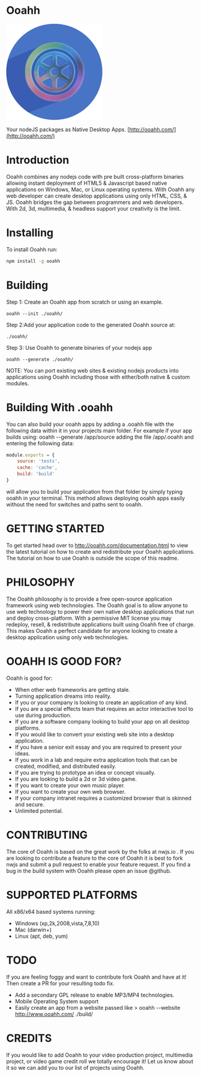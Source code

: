 # Ooahh
![Ooahh](https://raw.githubusercontent.com/active9/ooahh/master/Ooahh.png)

Your nodeJS packages as Native Desktop Apps. [http://ooahh.com/](http://ooahh.com/)

# Introduction

Ooahh combines any nodejs code with pre built cross-platform binaries allowing instant deployment of HTML5 & Javascript based native applications on Windows, Mac, or Linux operating systems. With Ooahh any web developer can create desktop applications using only HTML, CSS, & JS. Ooahh bridges the gap between programmers and web developers. With 2d, 3d, multimedia, & headless support your creativity is the limit.

# Installing

To install Ooahh run:

```bash
npm install -g ooahh
```

# Building
Step 1: Create an Ooahh app from scratch or using an example.
```hint
ooahh --init ./ooahh/
```

Step 2:Add your application code to the generated Ooahh source at:
```hint
./ooahh/
```
Step 3: Use Ooahh to generate binaries of your nodejs app
```hint
ooahh --generate ./ooahh/
```
NOTE: You can port existing web sites & existing nodejs products into applications using Ooahh including those with either/both native & custom modules.

# Building With .ooahh

You can also build your ooahh apps by adding a .ooahh file with the following data within it in your projects main folder. For example if your app builds using: ooahh --generate /app/source adding the file /app/.ooahh and entering the following data:
```js
module.exports = {
	source: 'tests',
	cache: 'cache',
	build: 'build'
}
```
will allow you to build your application from that folder by simply typing ooahh in your
terminal. This method allows deploying ooahh apps easily without the need for switches and
paths sent to ooahh.

# GETTING STARTED

To get started head over to http://ooahh.com/documentation.html to view the latest tutorial on how to create and redistribute your Ooahh applications. The tutorial on how to use Ooahh is outside the scope of this readme.

# PHILOSOPHY

The Ooahh philosophy is to provide a free open-source application framework using web technologies. The Ooahh goal is to allow anyone to use web technology to power their own native desktop applications that run and deploy cross-platform. With a permissive MIT license you may redeploy, resell, & redistribute applications built using Ooahh free of charge. This makes Ooahh a perfect candidate for anyone looking to create a desktop application using only web technologies.

# OOAHH IS GOOD FOR?
Ooahh is good for:
 - When other web frameworks are getting stale.
 - Turning application dreams into reality.
 - If you or your company is looking to create an application of any kind.
 - If you are a special effects team that requires an actor interactive tool to use during production.
 - If you are a software company looking to build your app on all desktop platforms.
 - If you would like to convert your existing web site into a desktop application.
 - If you have a senior exit essay and you are required to present your ideas.
 - If you work in a lab and require extra application tools that can be created, modified, and distributed easily.
 - If you are trying to prototype an idea or concept visually.
 - If you are looking to build a 2d or 3d video game.
 - If you want to create your own music player.
 - If you want to create your own web browser.
 - If your company intranet requires a customized browser that is skinned and secure.
 - Unlimited potential.

# CONTRIBUTING

The core of Ooahh is based on the great work by the folks at nwjs.io . If you are looking to contribute a feature to the core of Ooahh it is best to fork nwjs and submit a pull request to enable your feature request. If you find a bug in the build system with Ooahh please open an issue @github.

# SUPPORTED PLATFORMS

All x86/x64 based systems running:
 - Windows (xp,2k,2008,vista,7,8,10)
 - Mac (darwin+)
 - Linux (apt, deb, yum)

# TODO

If you are feeling foggy and want to contribute fork Ooahh and have at it! Then create a PR for your resulting todo fix.

 - Add a secondary GPL release to enable MP3/MP4 technologies.
 - Mobile Operating System support
 - Easily create an app from a website passed like > ooahh --website http://www.ooahh.com/ ./build/

# CREDITS

If you would like to add Ooahh to your video production project, multimedia project, or video game credit roll we totally encourage it! Let us know about it so we can add you to our list of projects using Ooahh.
